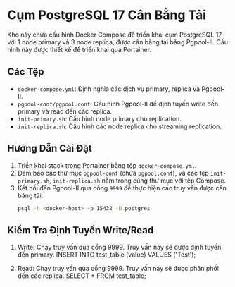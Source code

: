 # Cụm PostgreSQL 17 Cân Bằng Tải

Kho này chứa cấu hình Docker Compose để triển khai cụm PostgreSQL 17 với 1 node primary và 3 node replica, được cân bằng tải bằng Pgpool-II. Cấu hình này được thiết kế để triển khai qua Portainer.

## Các Tệp
- `docker-compose.yml`: Định nghĩa các dịch vụ primary, replica và Pgpool-II.
- `pgpool-conf/pgpool.conf`: Cấu hình Pgpool-II để định tuyến write đến primary và read đến các replica.
- `init-primary.sh`: Cấu hình node primary cho replication.
- `init-replica.sh`: Cấu hình các node replica cho streaming replication.

## Hướng Dẫn Cài Đặt
1. Triển khai stack trong Portainer bằng tệp `docker-compose.yml`.
2. Đảm bảo các thư mục `pgpool-conf` (chứa `pgpool.conf`), và các tệp `init-primary.sh`, `init-replica.sh` nằm trong cùng thư mục với tệp Compose.
3. Kết nối đến Pgpool-II qua cổng `9999` để thực hiện các truy vấn được cân bằng tải:
   ```bash
   psql -h <docker-host> -p 15432 -U postgres

## Kiểm Tra Định Tuyến Write/Read
1. Write: Chạy truy vấn qua cổng 9999. Truy vấn này sẽ được định tuyến đến primary. 
INSERT INTO test_table (value) VALUES ('Test');

2. Read: Chạy truy vấn qua cổng 9999. Truy vấn này sẽ được phân phối đến các replica.
SELECT * FROM test_table; 